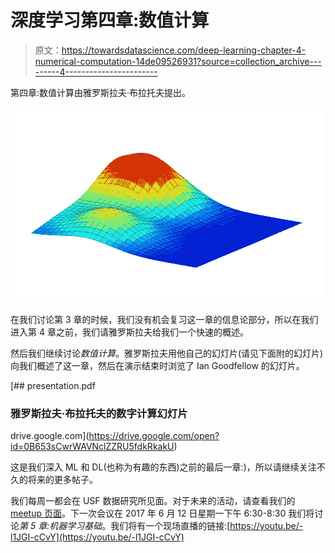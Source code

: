 # 深度学习第四章:数值计算

> 原文：<https://towardsdatascience.com/deep-learning-chapter-4-numerical-computation-14de09526931?source=collection_archive---------4----------------------->

第四章:数值计算由雅罗斯拉夫·布拉托夫提出。

![](img/68771729a29307ce1cf90dffcd6eae4b.png)

在我们讨论第 3 章的时候，我们没有机会复习这一章的信息论部分，所以在我们进入第 4 章之前，我们请雅罗斯拉夫给我们一个快速的概述。

然后我们继续讨论*数值计算*。雅罗斯拉夫用他自己的幻灯片(请见下面附的幻灯片)向我们概述了这一章，然后在演示结束时浏览了 Ian Goodfellow 的幻灯片。

[](https://drive.google.com/open?id=0B653sCwrWAVNclZZRU5fdkRkakU) [## presentation.pdf

### 雅罗斯拉夫·布拉托夫的数字计算幻灯片

drive.google.com](https://drive.google.com/open?id=0B653sCwrWAVNclZZRU5fdkRkakU) 

这是我们深入 ML 和 DL(也称为有趣的东西)之前的最后一章:)，所以请继续关注不久的将来的更多帖子。

我们每周一都会在 USF 数据研究所见面。对于未来的活动，请查看我们的 [meetup 页面](https://www.meetup.com/Deep-Learning-Book-Club/)。下一次会议在 2017 年 6 月 12 日星期一下午 6:30-8:30 我们将讨论*第 5 章:机器学习基础*。我们将有一个现场直播的链接:[https://youtu.be/-l1JGI-cCvY](https://youtu.be/-l1JGI-cCvY)